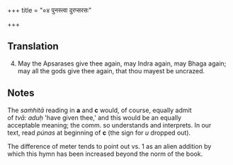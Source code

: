 +++
title = "०४ पुनस्त्वा दुरप्सरसः"

+++
## Translation
4. May the Apsarases give thee again, may Indra again, may Bhaga again;  
may all the gods give thee again, that thou mayest be uncrazed.

## Notes
The *saṁhitā* reading in **a** and **c** would, of course, equally admit  
of *tvā: aduḥ* 'have given thee,' and this would be an equally  
acceptable meaning; the comm. so understands and interprets. In our  
text, read *púnas* at beginning of **c** (the sign for *u* dropped out).  
  
The difference of meter tends to point out vs. 1 as an alien addition by  
which this hymn has been increased beyond the norm of the book.
